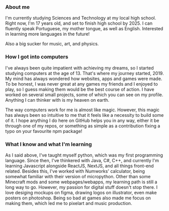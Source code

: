 <h3>About me</h3>
<p>
  I'm currently studying Sciences and Technology at my local high school. Right now, I'm 17 years old, and set to finish high school by 2025.
  I can fluently speak Portuguese, my mother tongue, as well as English. Interested in learning more languages in the future!
  
  Also a big sucker for music, art, and physics.
</p>

<h3>How I got into computers</h3>

<p>
  I've always been quite impatient with achieving my dreams, so I started studying computers at the age of 13. That's where my journey started, 2019.
  My mind has always wondered how websites, apps and games were made. To be honest, I was never great at any games my friends and I enjoyed to play, so I guess making them would be the best course of action. I have worked on several small projects, some of which you can see on my profile. Anything I can thinker with is my heaven on earth.
  
  The way computers work for me is almost like magic. However, this magic has always been so intuitive to me that it feels like a necessity to build some of it. I hope anything I do here on GitHub helps you in any way, either it be through one of my repos, or something as simple as a contribution fixing a typo on your favourite npm package!
</p>

<h3>What I know and what I'm learning</h3>

<p>
  As I said above, I've taught myself python, which was my first programming language. Since then, I've thinkered with Java, C#, C++, and currently I'm learning Javascript alongside ReactJS, NextJS, and all things front-end related.
  Besides this, I've worked with Numworks' calculator, being somewhat familiar with their version of micropython. Other than some Minecraft mods and some webpages/webapps, my learning path is still a long way to go.
  However, my passion for digital stuff doesn't stop there. I love desiging mockups on figma, drawing logos on illustrator, even make posters on photoshop. Being so bad at games also made me focus on making them, which led me to pixelart and music production.
</p>
